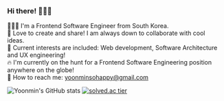 ### Hi there! 👋👋👋 

 🙋🏻‍♀️ I'm a Frontend Software Engineer from South Korea.
 <br />
 🤍 Love to create and share! I am always down to collaborate with cool ideas. 
 <br />
 🧩 Current interests are included: Web development, Software Architecture and UX engineering!
 <br />
 🔥 I'm currently on the hunt for a Frontend Software Engineering position anywhere on the globe!
 <br />
 📩 How to reach me: yoonminsohappy@gmail.com

![Yoonmin's GitHub stats](https://github-readme-stats.vercel.app/api?username=yoonminsohappy&show_icons=true&theme=radical)
[![solved.ac tier](http://mazassumnida.wtf/api/generate_badge?boj=yoonminsohappy)](https://solved.ac/yoonminsohappy)


<!--
**yoonminsohappy/yoonminsohappy** is a ✨ _special_ ✨ repository because its `README.md` (this file) appears on your GitHub profile.

Here are some ideas to get you started:

- 🔭 I’m currently working on ...
- 🌱 I’m currently learning ...
- 👯 I’m looking to collaborate on ...
- 🤔 I’m looking for help with ...
- 💬 Ask me about ...
- 📫 How to reach me: ...
- 😄 Pronouns: ...
- ⚡ Fun fact: ...
-->
